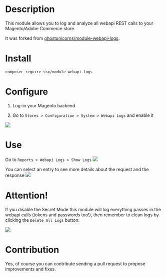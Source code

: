 # Description

This module allows you to log and analyze all webapi REST calls to your Magento/Adobe Commerce store.

It was forked from [ghostunicorns/module-webapi-logs](https://github.com/ghostunicorns/module-webapi-logs).

# Install

`composer require ssx/module-webapi-logs`

# Configure

1. Log-in your Magento backend

2. Go to `Stores > Configuration > System > Webapi Logs` and enable it
<img src="https://github.com/ssx/module-webapi-logs/blob/main/screenshots/screen1.png" />

# Use

Go to `Reports > Webapi Logs > Show Logs`
<img src="https://github.com/ssx/module-webapi-logs/blob/main/screenshots/screen2.png" />

You can select an entry to see more details about the request and the response
<img src="https://github.com/ssx/module-webapi-logs/blob/main/screenshots/screen3.png" />

# Attention!
If you disable the Secret Mode this module will log everything passes in the webapi calls (tokens and passwords too!), 
then remember to clean logs by clicking the `Delete All Logs` button:

<img src="https://github.com/ssx/module-webapi-logs/blob/main/screenshots/screen4.png" />

# Contribution
Yes, of course you can contribute sending a pull request to propose improvements and fixes.

